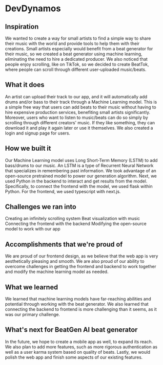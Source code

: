 # DevDynamos
## Inspiration
We wanted to create a way for small artists to find a simple way to share their music with the world and provide tools to help them with their creations. Small artists especially would benefit from a beat generator for their music, so we created a beat generator using machine learning, eliminating the need to hire a dedicated producer. We also noticed that people enjoy scrolling, like on TikTok, so we decided to create BeatTok, where people can scroll through different user-uploaded music/beats.
## What it does
An artist can upload their track to our app, and it will automatically add drums and/or bass to their track through a Machine Learning model. This is a simple free way that users can add beats to their music without having to hire expensive production services, benefiting small artists significantly. Moreover, users who want to listen to music/beats can do so simply by scrolling through different creators' music. If they like something, they can download it and play it again later or use it themselves. We also created a login and signup page for users.
## How we built it
Our Machine Learning model uses Long Short-Term Memory (LSTM) to add bass/drums to our music. An LSTM is a type of Recurrent Neural Network that specializes in remembering past information. We took advantage of an open-source pretrained model to power our generation algorithm. Next, we used Python in the backend to interact and get results from the model. Specifically, to connect the frontend with the model, we used flask within Python. For the frontend, we used typescript with next.js.
## Challenges we ran into
Creating an infinitely scrolling system
Beat visualization with music
Connecting the frontend with the backend
Modifying the open-source model to work with our app
## Accomplishments that we're proud of
We are proud of our frontend design, as we believe that the web app is very aesthetically pleasing and smooth. We are also proud of our ability to overcome challenges in getting the frontend and backend to work together and modify the machine learning model as needed.
## What we learned
We learned that machine learning models have far-reaching abilities and potential through working with the beat generator. We also learned that connecting the backend to frontend is more challenging than it seems, as it was our primary challenge.
## What's next for BeatGen AI beat generator
In the future, we hope to create a mobile app as well, to expand its reach. We also plan to add more features, such as more rigorous authentication as well as a user karma system based on quality of beats. Lastly, we would polish the web app and finish some aspects of our existing features.
